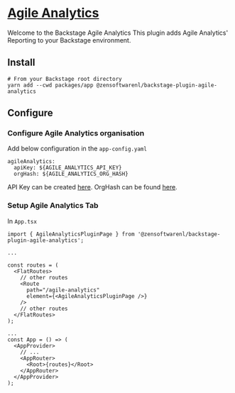 # [Agile Analytics](https://www.prod.agileanalytics.cloud)

Welcome to the Backstage Agile Analytics
This plugin adds Agile Analytics' Reporting to your Backstage environment.

## Install

```
# From your Backstage root directory
yarn add --cwd packages/app @zensoftwarenl/backstage-plugin-agile-analytics
```

## Configure

### Configure Agile Analytics organisation

Add below configuration in the `app-config.yaml`

```
agileAnalytics:
  apiKey: ${AGILE_ANALYTICS_API_KEY}
  orgHash: ${AGILE_ANALYTICS_ORG_HASH}
```

API Key can be created [here](https://www.prod.agileanalytics.cloud/settings/api-key).
OrgHash can be found [here](https://www.prod.agileanalytics.cloud/settings/organisation).

### Setup Agile Analytics Tab

In `App.tsx`

```
import { AgileAnalyticsPluginPage } from '@zensoftwarenl/backstage-plugin-agile-analytics';

...

const routes = (
  <FlatRoutes>
    // other routes
    <Route
      path="/agile-analytics"
      element={<AgileAnalyticsPluginPage />}
    />
    // other routes
  </FlatRoutes>
);

...
const App = () => (
  <AppProvider>
    // ...
    <AppRouter>
      <Root>{routes}</Root>
    </AppRouter>
  </AppProvider>
);
```
